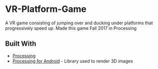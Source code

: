 # VR-Platform-Game

A VR game consisting of jumping over and ducking under platforms that progressively speed up.
Made this game Fall 2017 in Processing 

## Built With

* [Processing](https://processing.org/)
* [Processing for Android](https://android.processing.org/tutorials/vr_intro/index.html) - Library used to render 3D images
